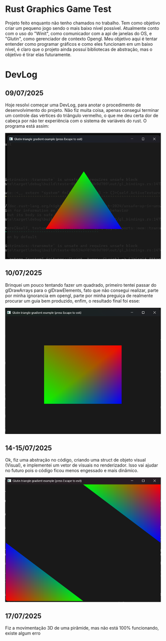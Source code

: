 # Rust Graphics Game Test
    
   Projeto feito enquanto não tenho chamados no trabalho. Tem como objetivo criar um pequeno jogo sendo o mais baixo nível possível.
   Atualmente conto com o uso do "Winit", como comunicador com a api de janelas do OS, e "Glutin", como gerenciador de contexto Opengl.
   Meu objetivo aqui é tentar entender como programar gráficos e como eles funcionam em um baixo nível, é claro que o projeto ainda possuí bibliotecas de abstração, mas o objetivo é tirar elas futuramente.

# DevLog

## 09/07/2025

   Hoje resolvi começar uma DevLog, para anotar o procedimento de desenvolvimento do projeto.
   Não fiz muita coisa, apenas consegui terminar um controle das vértices do triângulo vermelho, o que me deu certa dor de cabeça por não ter experiência com o sistema de variáveis do rust.
   O programa está assim:

   <img src = "assetsLog/primeira.png">

## 10/07/2025
    
   Brinquei um pouco tentando fazer um quadrado, primeiro tentei passar do glDrawArrays para o glDrawElements, fato que não consegui realizar, parte por minha ignorancia em opengl, parte por minha preguiça de realmente procurar um guia bem produzido, enfim, o resultado final foi esse:

   <img src = "assetsLog/quadrado.png">

## 14-15/07/2025
   
   Ok, fiz uma abstração no código, criando uma struct de objeto visual (Visual), e implementei um vetor de visuais no renderizador. Isso vai ajudar no futuro pois o código ficou menos engessado e mais dinâmico.

   <img src = "assetsLog/dois.png">

## 17/07/2025

   Fiz a movimentação 3D de uma pirâmide, mas não está 100% funcionando, existe algum erro

   [](assetsLog/videos/1.mp4)
   [](assetsLog/videos/2.mp4)
   [](assetsLog/videos/3.mp4)
